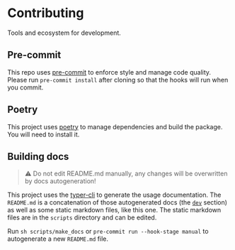 # Contributing

Tools and ecosystem for development.

## Pre-commit

This repo uses [pre-commit](https://pre-commit.com/) to enforce style and manage code quality. Please run `pre-commit install` after cloning so that the hooks will run when you commit.

## Poetry

This project uses [poetry](https://python-poetry.org/docs/#installation) to manage dependencies and build the package. You will need to install it.

## Building docs

> :warning: Do not edit README.md manually, any changes will be overwritten by docs autogeneration!

This project uses the [typer-cli](https://typer.tiangolo.com/typer-cli/#generate-docs) to generate the usage documentation. The `README.md` is a concatenation of those autogenerated docs (the [`dev`](#dev) section) as well as some static markdown files, like this one. The static markdown files are in the `scripts` directory and can be edited.

Run `sh scripts/make_docs` or `pre-commit run --hook-stage manual` to autogenerate a new `README.md` file.
